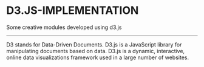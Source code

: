 # D3.JS-IMPLEMENTATION
Some creative modules developed using d3.js
<HR>
<P>D3 stands for Data-Driven Documents. D3.js is a JavaScript library for manipulating documents based on data. D3.js is a dynamic, interactive, online data visualizations framework used in a large number of websites.

</P>
